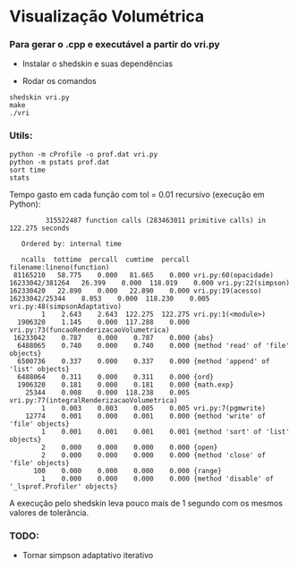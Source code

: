 # Visualização Volumétrica

### Para gerar o .cpp e executável a partir do vri.py

- Instalar o shedskin e suas dependências

- Rodar os comandos

```
shedskin vri.py
make
./vri
```

### Utils:

```
python -m cProfile -o prof.dat vri.py
python -m pstats prof.dat
sort time
stats
```
Tempo gasto em cada função com tol = 0.01 recursivo (execução em Python):

```
         315522487 function calls (283463011 primitive calls) in 122.275 seconds

   Ordered by: internal time

   ncalls  tottime  percall  cumtime  percall filename:lineno(function)
 81165210   58.775    0.000   81.665    0.000 vri.py:60(opacidade)
16233042/381264   26.399    0.000  118.019    0.000 vri.py:22(simpson)
162330420   22.890    0.000   22.890    0.000 vri.py:19(acesso)
16233042/25344    8.053    0.000  118.230    0.005 vri.py:48(simpsonAdaptativo)
        1    2.643    2.643  122.275  122.275 vri.py:1(<module>)
  1906320    1.145    0.000  117.288    0.000 vri.py:73(funcaoRenderizacaoVolumetrica)
 16233042    0.787    0.000    0.787    0.000 {abs}
  6488065    0.740    0.000    0.740    0.000 {method 'read' of 'file' objects}
  6500736    0.337    0.000    0.337    0.000 {method 'append' of 'list' objects}
  6488064    0.311    0.000    0.311    0.000 {ord}
  1906320    0.181    0.000    0.181    0.000 {math.exp}
    25344    0.008    0.000  118.238    0.005 vri.py:77(integralRenderizacaoVolumetrica)
        1    0.003    0.003    0.005    0.005 vri.py:7(pgmwrite)
    12774    0.001    0.000    0.001    0.000 {method 'write' of 'file' objects}
        1    0.001    0.001    0.001    0.001 {method 'sort' of 'list' objects}
        2    0.000    0.000    0.000    0.000 {open}
        2    0.000    0.000    0.000    0.000 {method 'close' of 'file' objects}
      100    0.000    0.000    0.000    0.000 {range}
        1    0.000    0.000    0.000    0.000 {method 'disable' of '_lsprof.Profiler' objects}
```

A execução pelo shedskin leva pouco mais de 1 segundo com os mesmos valores de tolerância.

### TODO:
- Tornar simpson adaptativo iterativo
